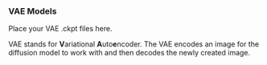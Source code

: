 ### VAE Models

Place your VAE .ckpt files here.

VAE stands for **V**ariational **A**uto**e**ncoder. The VAE encodes an image for the diffusion model to work with and then decodes the newly created image.
